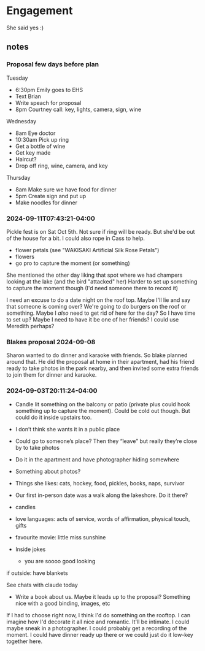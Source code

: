 # Engagement

She said yes :)

## notes

### Proposal few days before plan
Tuesday
- 6:30pm Emily goes to EHS
- Text Brian
- Write speach for proposal
- 8pm Courtney call: key, lights, camera, sign, wine

Wednesday
- 8am Eye doctor
- 10:30am Pick up ring
- Get a bottle of wine
- Get key made
- Haircut?
- Drop off ring, wine, camera, and key

Thursday
- 8am Make sure we have food for dinner
- 5pm Create sign and put up
- Make noodles for dinner

### 2024-09-11T07:43:21-04:00

Pickle fest is on Sat Oct 5th. Not sure if ring will be ready. But she'd be out of the house for a bit. I could also rope in Cass to help.

- flower petals (see "WAKISAKI Artificial Silk Rose Petals")
- flowers
- go pro to capture the moment (or something)

She mentioned the other day liking that spot where we had champers looking at the lake (and the bird "attacked" her) 
Harder to set up something to capture the moment though (I'd need someone there to record it)


I need an excuse to do a date night on the roof top. Maybe I'll lie and say that someone is coming over? We're going to do burgers on the roof or something. 
Maybe I *also* need to get rid of here for the day? So I have time to set up?
Maybe I need to have it be one of her friends? I could use Meredith perhaps?




### Blakes proposal 2024-09-08
Sharon wanted to do dinner and karaoke with friends. So blake planned around that. He did the proposal at home in their apartment, had his friend ready to take photos in the park nearby, and then invited some extra friends to join them for dinner and karaoke.

### 2024-09-03T20:11:24-04:00
- Candle lit something on the balcony or patio (private plus could hook something up to capture the moment). Could be cold out though. But could do it inside upstairs too.
- I don’t think she wants it in a public place
- Could go to someone’s place? Then they “leave” but really they’re close by to take photos
- Do it in the apartment and have photographer hiding somewhere
- Something about photos?

- Things she likes: cats, hockey, food, pickles, books, naps, survivor  
- Our first in-person date was a walk along the lakeshore. Do it there? 
- candles
- love languages: acts of service, words of affirmation, physical touch, gifts
- favourite movie: little miss sunshine

- Inside jokes
  - you are soooo good looking

if outside: have blankets

See chats with claude today

- Write a book about us. Maybe it leads up to the proposal? Something nice with a good binding, images, etc

If I had to choose right now, I think I'd do something on the rooftop. I can imagine how I'd decorate it all nice and romantic. It'll be intimate. I could maybe sneak in a photographer. I could probably get a recording of the moment. I could have dinner ready up there or we could just do it low-key together here.

